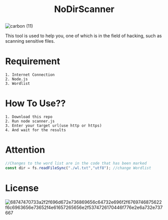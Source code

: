 # <p align="center">NoDirScanner</p>

![carbon (11)](https://github.com/ICWR-TEAM/nodirScanner/assets/45759837/aac9eb9f-bacb-4d57-8a17-035931cd659e)


<p>This tool is used to help you, one of which is in the field of hacking, such as scanning sensitive files.</p>

# Requirement

```
1. Internet Connection
2. Node.js
3. Wordlist 
```

# How To Use??

```
1. Download this repo
2. Run node scanner.js
3. Enter your target url(use http or https)
4. And wait for the results
```

# Attention

```javascript
//Changes to the word list are in the code that has been marked
const dir = fs.readFileSync("./wl.txt","utf8"); //change Wordlist

```

# License
![68747470733a2f2f696d672e736869656c64732e696f2f6769746875622f6c6963656e73652f4e61657265656e2f5374726170446f776e2e6a732e737667](https://github.com/ICWR-TEAM/nodirScanner/assets/45759837/3b0399d0-6d0d-4dd9-8a2d-be69d670ae69)
